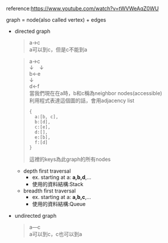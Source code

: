 reference:https://www.youtube.com/watch?v=tWVWeAqZ0WU

graph = node(also called vertex) + edges

- directed graph
  > a→c\
  a可以到c，但是c不能到a
  
  > a→c\
    ↓&nbsp;&nbsp;&nbsp;&nbsp;↓\
    b←e\
  > ↓\
  > d←f\
  > 當我們現在在a時，b和c稱為neighbor nodes(accessible)\
  > 利用程式表達這個圖的話，會用adjacency list
  >```text
  >{
  >   a:[b, c],
  >   b:[d],
  >   c:[e],
  >   d:[],
  >   e:[b],
  >   f:[d]
  >}
  >```
  >這裡的keys為此graph的所有nodes
  - depth first traversal
    - ex. starting at a: **a,b,d**,...
    - 使用的資料結構:Stack
  - breadth first traversal
    - ex. starting at a: **a,b,c**,...
    - 使用的資料結構:Queue

  
- undirected graph
  > a—c\
  a可以到c，c也可以到a